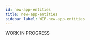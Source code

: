 ```yaml
---
id: new-app-entities
title: new-app-entities
sidebar_label: WIP-new-app-entities
---
```



WORK IN PROGRESS
        